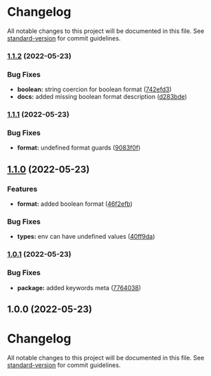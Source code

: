 # Changelog

All notable changes to this project will be documented in this file. See [standard-version](https://github.com/conventional-changelog/standard-version) for commit guidelines.

### [1.1.2](https://github.com/CorentinTh/figue/compare/v1.1.1...v1.1.2) (2022-05-23)


### Bug Fixes

* **boolean:** string coercion for boolean format ([742efd3](https://github.com/CorentinTh/figue/commit/742efd3800d7d61e6737d9f723eeb2c6c7803ce5))
* **docs:** added missing boolean format description ([d283bde](https://github.com/CorentinTh/figue/commit/d283bde7f3d529b6ebc07ced9dc3f7d0f8edf44e))

### [1.1.1](https://github.com/CorentinTh/figue/compare/v1.1.0...v1.1.1) (2022-05-23)


### Bug Fixes

* **format:** undefined format guards ([9083f0f](https://github.com/CorentinTh/figue/commit/9083f0fffbe6d56ec4de05e70cd6ad92e4046a4b))

## [1.1.0](https://github.com/CorentinTh/figue/compare/v1.0.1...v1.1.0) (2022-05-23)


### Features

* **format:** added boolean format ([46f2efb](https://github.com/CorentinTh/figue/commit/46f2efb860e8becc4306fa2756214a64e7153eab))


### Bug Fixes

* **types:** env can have undefined values ([40ff9da](https://github.com/CorentinTh/figue/commit/40ff9dac4e2e19c9e1177ebddcaee2eff8b39da4))

### [1.0.1](https://github.com/CorentinTh/figue/compare/v1.0.0...v1.0.1) (2022-05-23)


### Bug Fixes

* **package:** added keywords meta ([7764038](https://github.com/CorentinTh/figue/commit/7764038b3939562f3ebfac691803273d7dabf386))

## 1.0.0 (2022-05-23)

# Changelog

All notable changes to this project will be documented in this file. See [standard-version](https://github.com/conventional-changelog/standard-version) for commit guidelines.
